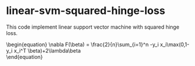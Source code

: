 # linear-svm-squared-hinge-loss


This code implement linear support vector machine with squared hinge loss.


\begin{equation}
\nabla F(\beta) = \frac{2}{n}\sum_{i=1}^n -y_i x_i\max(0,1-y_i x_i^T \beta)+2\lambda\beta\
\end{equation}